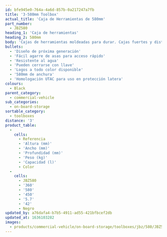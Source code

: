 ```yaml
---
id: bfe945e0-764a-4a6d-857b-0a217247a7fb
title: '3-580mm Toolbox'
actual_title: 'Caja de Herramientas de 580mm'
part_number:
  - JBZ580
heading_1: 'Caja de herramientas'
heading_2: 580mm
body: 'Cajas de herramientas moldeadas para durar. Cajas fuertes y distintivas para vehículos comerciales en una amplia gama de tamaños.'
bullets:
  - 'Diseño de próxima generación'
  - 'Fácil agarre de asas para acceso rápido'
  - 'Resistente al agua'
  - 'Pueden cerrarse con llave'
  - 'Logos a todo color disponible'
  - '580mm de anchura'
  - 'Homologación UTAC para uso en protección latera'
colours:
  - Black
parent_category:
  - commercial-vehicle
sub_categories:
  - on-board-storage
sortable_category:
  - toolboxes
distance: '3'
product_table:
  -
    cells:
      - Referencia
      - 'Altura (mm)'
      - 'Ancho (mm)'
      - 'Profundidad (mm)'
      - 'Peso (kg)'
      - 'Capacidad (l)'
      - Color
  -
    cells:
      - JBZ580
      - '360'
      - '580'
      - '450'
      - '5.7'
      - '42'
      - Negro
updated_by: a76dafa4-b7b5-4911-ad55-421bfbcef2db
updated_at: 1636103282
images:
  - products/commercial-vehicle/on-board-storage/toolboxes/jbz/580/JBZ580.png
---
```

